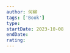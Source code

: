 ```yaml
---
author: 何柳
tags: ['Book']
type: 
startDate: 2023-10-08
endDate:
rating: 
---
```































